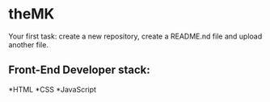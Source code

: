 # theMK

Your first task: create a new repository, create a README.nd file and upload another file.
## Front-End Developer stack:
*HTML
﻿﻿*CSS
﻿﻿*JavaScript
